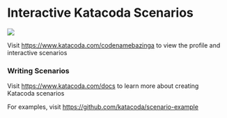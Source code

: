 # Interactive Katacoda Scenarios

[![](http://shields.katacoda.com/katacoda/codenamebazinga/count.svg)](https://www.katacoda.com/codenamebazinga "Get your profile on Katacoda.com")

Visit https://www.katacoda.com/codenamebazinga to view the profile and interactive scenarios

### Writing Scenarios
Visit https://www.katacoda.com/docs to learn more about creating Katacoda scenarios

For examples, visit https://github.com/katacoda/scenario-example
